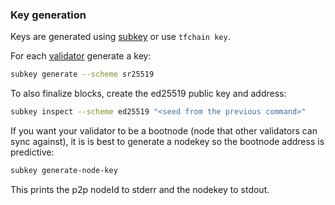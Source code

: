### Key generation

Keys are generated using [subkey](https://substrate.dev/docs/en/knowledgebase/integrate/subkey) or use `tfchain key`.

For each [validator](../misc/terminology.md) generate a key:

```sh
subkey generate --scheme sr25519
```

To also finalize blocks, create the ed25519 public key and address:

```sh
subkey inspect --scheme ed25519 "<seed from the previous command>"
```

If you want your validator to be a bootnode (node that other validators can sync against), it is is best to generate a nodekey so the bootnode address is predictive:

```sh
subkey generate-node-key
```

This prints the p2p nodeId to stderr and the nodekey to stdout.
